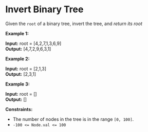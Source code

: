 # Invert Binary Tree

Given the `root` of a binary tree, invert the tree, and *return its root*

**Example 1:**

**Input:** root = [4,2,7,1,3,6,9]<br>
**Output:** [4,7,2,9,6,3,1]<br>

**Example 2:**

**Input:** root = [2,1,3]<br>
**Output:** [2,3,1]<br>

**Example 3:**

**Input:** root = []<br>
**Output:** []<br>

**Constraints:**
- The number of nodes in the tree is in the range `[0, 100]`.
- `-100 <= Node.val <= 100`